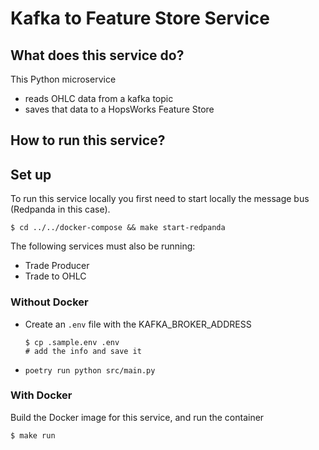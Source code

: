 # Kafka to Feature Store Service

## What does this service do?

This Python microservice

- reads OHLC data from a kafka topic
- saves that data to a HopsWorks Feature Store

## How to run this service?

## Set up
To run this service locally you first need to start locally the message bus (Redpanda in this case).
```
$ cd ../../docker-compose && make start-redpanda
```

The following services must also be running:
- Trade Producer
- Trade to OHLC

### Without Docker

- Create an `.env` file with the KAFKA_BROKER_ADDRESS
    ```
    $ cp .sample.env .env
    # add the info and save it
    ```
    
- `poetry run python src/main.py`

### With Docker

Build the Docker image for this service, and run the container
```
$ make run
```